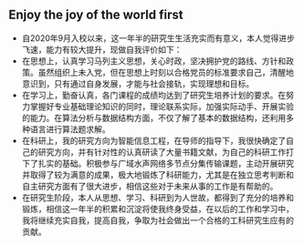 ## Enjoy the joy of the world first
+ 自2020年9月入校以来，这一年半的研究生生活充实而有意义，本人觉得进步飞速，能力有较大提升，现做自我评价如下：
+ 在思想上，认真学习马列主义思想，关心时政，坚决拥护党的路线、方针和政策。虽然组织上未入党，但在思想上时刻以合格党员的标准要求自己，清醒地意识到，只有通过自身发展，才能与社会接轨，实现理想和目标。
+ 在学习上，勤奋认真，各门课程的成绩均达到了研究生培养计划的要求。在努力掌握好专业基础理论知识的同时，理论联系实际，加强实际动手、开展实验的能力。在算法分析与数据结构方面，不仅了解了基本的数据结构，还利用多种语言进行算法题求解。
+ 在科研上，我的研究方向为智能信息工程，在导师的指导下，我很快确定了自己的研究方向，并有针对性的认真研读了大量书籍文献，为自己的科研工作打下了扎实的基础。积极参与广域水声网络多节点分集传输课题，主动开展研究并取得了较为满意的成果，极大地锻炼了科研能力，尤其是在独立思考判断和自主研究方面有了很大进步，相信这些对于未来从事的工作是有帮助的。
+ 在研究生阶段，本人从思想、学习、科研到为人世故，都得到了充分的培养和锻炼，相信这一年半的积累和沉淀将使我终身受益，在以后的工作和学习中，我将继续充实自我，提高自我，争取为社会做出一个合格的工科研究生应有的贡献。
